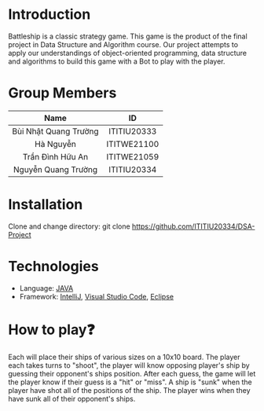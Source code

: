 # Introduction
Battleship is a classic strategy game. This game is the product of the final project in Data Structure and Algorithm course. Our project attempts to apply our understandings of object-oriented programming, data structure and algorithms to build this game with  a Bot to play with the player.
# Group Members
|         Name          |     ID      |               
| :-------------------: | :---------: | 
| Bùi Nhật Quang Trường | ITITIU20333 |    
| Hà Nguyễn             | ITITWE21100 |    
| Trần Đình Hữu An      | ITITWE21059 |         
| Nguyễn Quang Trường  | ITITIU20334 |     

# Installation
Clone and change directory:
   git clone https://github.com/ITITIU20334/DSA-Project

# Technologies
- Language: [JAVA](https://www.java.com/en/)
- Framework: [IntelliJ](https://www.jetbrains.com/idea/), [Visual Studio Code](https://code.visualstudio.com), [Eclipse](https://eclipseide.org/)

# How to play:question:
Each will place their ships of various sizes on a 10x10 board. The player each takes turns to "shoot", the player will know opposing player's ship by guessing their opponent's ships position. After each guess, the game will let the player know if their guess is a "hit" or "miss". A ship is "sunk" when the player have shot all of the positions of the ship. The player wins when they have sunk all of their opponent's ships.

